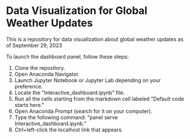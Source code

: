 # Data Visualization for Global Weather Updates
This is a repository for data visualization about global weather updates as of September 29, 2023

To launch the dashboard panel, follow these steps:

1. Clone the repository.
2. Open Anaconda Navigator.
3. Launch Jupyter Notebook or Jupyter Lab depending on your preference.
4. Locate the "Interactive_dashboard.ipynb" file.
5. Run all the cells starting from the markdown cell labeled "Default code starts here."
6. Open Anaconda Prompt (search for it on your computer).
7. Type the following command: "panel serve Interactive_dashboard.ipynb."
8. Ctrl+left-click the localhost link that appears.

